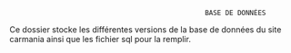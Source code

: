                                                     BASE DE DONNÉES


Ce dossier stocke les différentes versions de la base de données du site carmania ainsi que les fichier sql pour la remplir.
